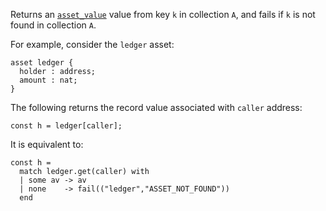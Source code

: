 Returns an [`asset_value`](/docs/reference/types#asset_value<A>) value from key `k` in collection `A`, and fails if `k` is not found in collection `A`.

For example, consider the `ledger` asset:
```archetype
asset ledger {
  holder : address;
  amount : nat;
}
```

The following returns the record value associated with `caller` address:
```archetype
const h = ledger[caller];
```

It is equivalent to:
```archetype
const h =
  match ledger.get(caller) with
  | some av -> av
  | none    -> fail(("ledger","ASSET_NOT_FOUND"))
  end
```